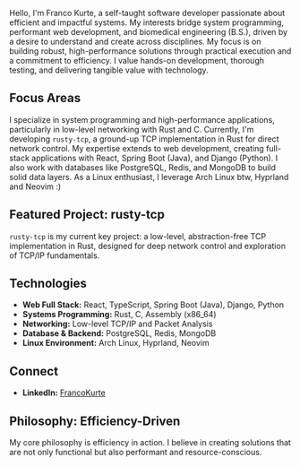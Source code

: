 Hello, I'm Franco Kurte, a self-taught software developer passionate about efficient and impactful systems. My interests bridge system programming, performant web development, and biomedical engineering (B.S.), driven by a desire to understand and create across disciplines. My focus is on building robust, high-performance solutions through practical execution and a commitment to efficiency. I value hands-on development, thorough testing, and delivering tangible value with technology.

## Focus Areas

I specialize in system programming and high-performance applications, particularly in low-level networking with Rust and C.  Currently, I'm developing `rusty-tcp`, a ground-up TCP implementation in Rust for direct network control. My expertise extends to web development, creating full-stack applications with React, Spring Boot (Java), and Django (Python). I also work with databases like PostgreSQL, Redis, and MongoDB to build solid data layers. As a Linux enthusiast, I leverage Arch Linux btw, Hyprland and Neovim :)

## Featured Project: rusty-tcp

`rusty-tcp` is my current key project: a low-level, abstraction-free TCP implementation in Rust, designed for deep network control and exploration of TCP/IP fundamentals.

## Technologies

*   **Web Full Stack:** React, TypeScript, Spring Boot (Java), Django, Python
*   **Systems Programming:** Rust, C, Assembly (x86_64)
*   **Networking:** Low-level TCP/IP and Packet Analysis
*   **Database & Backend:** PostgreSQL, Redis, MongoDB
*   **Linux Environment:** Arch Linux, Hyprland, Neovim

## Connect

*   **LinkedIn:** [FrancoKurte](https://www.linkedin.com/in/franco-kurte-a4975b220/)

## Philosophy: Efficiency-Driven

My core philosophy is efficiency in action. I believe in creating solutions that are not only functional but also performant and resource-conscious.
